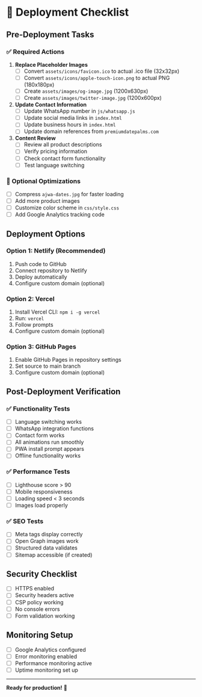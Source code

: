 # 🚀 Deployment Checklist

## Pre-Deployment Tasks

### ✅ Required Actions

1. **Replace Placeholder Images**
   - [ ] Convert `assets/icons/favicon.ico` to actual .ico file (32x32px)
   - [ ] Convert `assets/icons/apple-touch-icon.png` to actual PNG (180x180px)
   - [ ] Create `assets/images/og-image.jpg` (1200x630px)
   - [ ] Create `assets/images/twitter-image.jpg` (1200x600px)

2. **Update Contact Information**
   - [ ] Update WhatsApp number in `js/whatsapp.js`
   - [ ] Update social media links in `index.html`
   - [ ] Update business hours in `index.html`
   - [ ] Update domain references from `premiumdatepalms.com`

3. **Content Review**
   - [ ] Review all product descriptions
   - [ ] Verify pricing information
   - [ ] Check contact form functionality
   - [ ] Test language switching

### 🔧 Optional Optimizations

- [ ] Compress `ajwa-dates.jpg` for faster loading
- [ ] Add more product images
- [ ] Customize color scheme in `css/style.css`
- [ ] Add Google Analytics tracking code

## Deployment Options

### Option 1: Netlify (Recommended)
1. Push code to GitHub
2. Connect repository to Netlify
3. Deploy automatically
4. Configure custom domain (optional)

### Option 2: Vercel
1. Install Vercel CLI: `npm i -g vercel`
2. Run: `vercel`
3. Follow prompts
4. Configure custom domain (optional)

### Option 3: GitHub Pages
1. Enable GitHub Pages in repository settings
2. Set source to main branch
3. Configure custom domain (optional)

## Post-Deployment Verification

### ✅ Functionality Tests
- [ ] Language switching works
- [ ] WhatsApp integration functions
- [ ] Contact form works
- [ ] All animations run smoothly
- [ ] PWA install prompt appears
- [ ] Offline functionality works

### ✅ Performance Tests
- [ ] Lighthouse score > 90
- [ ] Mobile responsiveness
- [ ] Loading speed < 3 seconds
- [ ] Images load properly

### ✅ SEO Tests
- [ ] Meta tags display correctly
- [ ] Open Graph images work
- [ ] Structured data validates
- [ ] Sitemap accessible (if created)

## Security Checklist

- [ ] HTTPS enabled
- [ ] Security headers active
- [ ] CSP policy working
- [ ] No console errors
- [ ] Form validation working

## Monitoring Setup

- [ ] Google Analytics configured
- [ ] Error monitoring enabled
- [ ] Performance monitoring active
- [ ] Uptime monitoring set up

---

**Ready for production!** 🎉 